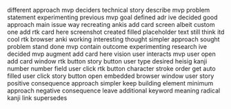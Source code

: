 different approach mvp deciders technical story describe mvp problem statement experimenting previous mvp goal defined adr ive decided good approach main issue way recreating ankis add card screen albeit custom one add rtk card here screenshot created filled placeholder text still think itd cool rtk browser anki working interesting thought simpler approach sought problem stand done mvp contain outcome experimenting research ive decided mvp augment add card here vision user interacts mvp user open add card window rtk button story button user type desired heisig kanji number number field user click rtk button character stroke order get auto filled user click story button open embedded browser window user story positive consequence approach simpler keep building element minimum approach negative consequence leave additional keyword meaning radical kanji link supersedes